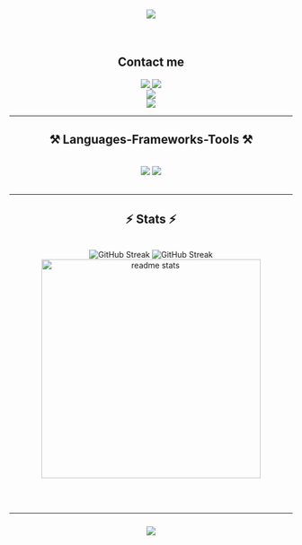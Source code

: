 
<h1 align="center">
    <img src="https://readme-typing-svg.herokuapp.com/?font=Righteous&size=35&center=true&vCenter=true&width=500&height=70&duration=4000&lines=Hi+There!+👋;+I'm+Xuan+Quy!;" />
</h1>

<br/>

<!-- 
<div align="center">
 
 🔭 I’m currently working on **a chat app**
 
 🌱 I’m currently learning **Redis, Tailwind, React Native Expo**

 💬 Ask me about **Node.js, React, Firebase, MongoDB... or anything [here](https://github.com/salesp07/salesp07/issues)**

 ⚡ Fun fact **Game of Thrones Night's Watch cloaks are made from Ikea rugs**
 
 </div>
-->

   <h2 align="center">Contact me</h2>
<div align="center"> 
  <a href="https://linkedin.com/in/xuanquy" target="_blank">
    <img src="https://img.shields.io/badge/LinkedIn-0077B5?style=for-the-badge&logo=linkedin&logoColor=white" target="_blank" />
  </a>
    <a href="https://www.instagram.com/_xuan_quy/" target="_blank"><img src="https://img.shields.io/badge/Instagram-333333?style=for-the-badge&logo=instagram&logoColor=red"></a>
   <div>
    <a href="https://github.com/xqsadness" target="_blank"><img src="https://img.shields.io/badge/Github-xqsadness-green?style=for-the-badge&logo=github"></a>
   </div>
    <div>
    <a href="mailto:mailto:xuanquy2433@gmail.com" target="_blank"><img src="https://img.shields.io/badge/Email-xuanquy2433@gmail.com-teal?style=for-the-badge&logo=gmail"></a>
   </div>
</div>

 <hr/>
 
<h2 align="center">⚒️ Languages-Frameworks-Tools ⚒️</h2>
<br/>
<div align="center">
    <img src="https://skillicons.dev/icons?i=swift,github,git,vscode,mongodb,react,java,figma,thymeleaf" />
    <img src="https://skillicons.dev/icons?i=javascript,firebase,mysql,bootstrap,mui,html,css" /><br>
</div>

<br/>
<hr/>

<h2 align="center">⚡ Stats ⚡</h2>
<br>
<div align=center>
  <img src="https://streak-stats.demolab.com?user=xqsadness&theme=dark" alt="GitHub Streak" />
    <img src="https://streak-stats.demolab.com?user=xqsadness&theme=holi-theme" alt="GitHub Streak" />
  <img width=390 src="https://github-readme-stats-salesp07.vercel.app/api?username=xqsadness&count_private=true&show_icons=true&theme=react&rank_icon=github&border_radius=10" alt="readme stats" />
  <br/>
</div>

<br/><br/>
<hr/>

<h3 align="center">
    <img src="https://readme-typing-svg.herokuapp.com/?font=Righteous&size=25&center=true&vCenter=true&width=500&height=70&duration=4000&lines=Thanks+for+visiting!+✌️;+Shoot+me+a+message+on+Linkedin!;See+you+again!">
</h3>

<br/>
